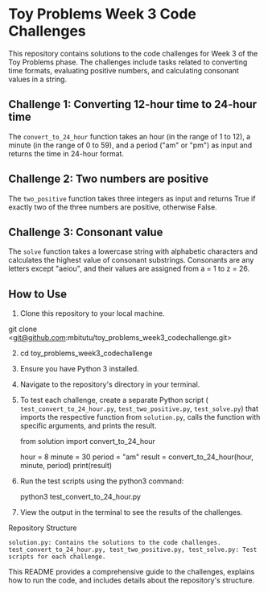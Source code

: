 # Toy Problems Week 3 Code Challenges

This repository contains solutions to the code challenges for Week 3 of the Toy Problems phase. The challenges include tasks related to converting time formats, evaluating positive numbers, and calculating consonant values in a string.

## Challenge 1: Converting 12-hour time to 24-hour time

The `convert_to_24_hour` function takes an hour (in the range of 1 to 12), a minute (in the range of 0 to 59), and a period ("am" or "pm") as input and returns the time in 24-hour format.

## Challenge 2: Two numbers are positive

The `two_positive` function takes three integers as input and returns True if exactly two of the three numbers are positive, otherwise False.

## Challenge 3: Consonant value

The `solve` function takes a lowercase string with alphabetic characters and calculates the highest value of consonant substrings. Consonants are any letters except "aeiou", and their values are assigned from a = 1 to z = 26.

## How to Use

1. Clone this repository to your local machine.
      
git clone <git@github.com:mbitutu/toy_problems_week3_codechallenge.git>

2. cd toy_problems_week3_codechallenge
   

3. Ensure you have Python 3 installed.

4. Navigate to the repository's directory in your terminal.

5. To test each challenge, create a separate Python script ( `test_convert_to_24_hour.py`, `test_two_positive.py`, `test_solve.py`) that imports the respective function from `solution.py`, calls the function with specific arguments, and prints the result.

   from solution import convert_to_24_hour

   hour = 8
   minute = 30
   period = "am"
   result = convert_to_24_hour(hour, minute, period)
   print(result)
   
1. Run the test scripts using the python3 command:

    python3 test_convert_to_24_hour.py

2. View the output in the terminal to see the results of the challenges.

Repository Structure

    solution.py: Contains the solutions to the code challenges.
    test_convert_to_24_hour.py, test_two_positive.py, test_solve.py: Test scripts for each challenge.

 
 This README provides a comprehensive guide to the challenges, explains how to run the code, and includes details about the repository's structure.
    


